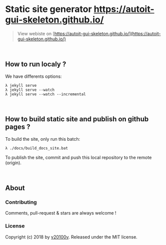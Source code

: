 Static site generator https://autoit-gui-skeleton.github.io/
============================================================

> View webiste on [https://autoit-gui-skeleton.github.io/](https://autoit-gui-skeleton.github.io/)


<br/>

## How to run localy ?

We have differents options:

```batch
λ jekyll serve
λ jekyll serve --watch
λ jekyll serve --watch --incremental
```


<br/> 

## How to build static site and publish on github pages ?

To build the site, only run this batch: 

```batch
λ ./docs/build_docs_site.bat
```

To publish the site, commit and push this local repository to the remote (origin).




<br/>
 
## About
  
### Contributing
 
Comments, pull-request & stars are always welcome !
 
### License
 
Copyright (c) 2018 by [v20100v](https://github.com/v20100v). Released under the MIT license.